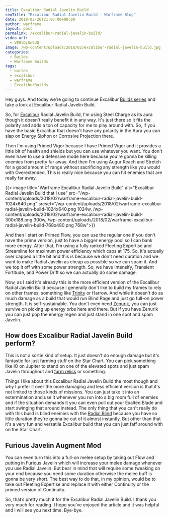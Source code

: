 ```yaml
---
title: Excalibur Radial Javelin Build
seoTitle: "Excalibur Radial Javelin Build - Warframe Blog"
date: 2018-02-26T21:07:00+00:00
author: warframe
layout: post
permalink: /excalibur-radial-javelin-build/
video_url:
  - VE9lOz5n6dQ
image: /wp-content/uploads/2018/02/excalibur-radial-javelin-build.jpg
categories:
  - Builds
  - Warframe Builds
tags:
  - builds
  - excalibur
  - warframe
  - ExcaliburBuilds
---
```

<span>Hey guys. </span><span>And today we’re going to continue Excalibur <a href="https://warframeblog.com/warframe-builds/">Builds series</a> and take a look at Excalibur Radial Javelin Build.</span><!--more-->

So, for [Excalibur](/warframes/excalibur/ "Warframe Excalibur") Radial Javelin Build, I'm using Steel Charge as its aura though it doesn't really benefit it in any way. It's just there so it fits the polarity and adds a ton of capacity for me to play around with. So, if you have the basic Excalibur that doesn't have any polarity in the Aura you can slap on Energy Siphon or Corrosive Projection there.

Then I'm using Primed Vigor because I have Primed Vigor and it provides a little bit of health and shields but you can use whatever you want. You don't even have to use a defensive mode here because you're gonna be killing enemies from pretty far away. And then I'm using Augur Reach and Stretch for a good amount of range without sacrificing any strength like you would with Overextended. This is really nice because you can hit enemies that are really far away.

{{< image title="Warframe Excalibur Radial Javelin Build" alt="Excalibur Radial Javelin Build that I use" src="/wp-content/uploads/2018/02/warframe-excalibur-radial-javelin-build-1024x640.png" srcset="/wp-content/uploads/2018/02/warframe-excalibur-radial-javelin-build-1024x640.png 1024w, /wp-content/uploads/2018/02/warframe-excalibur-radial-javelin-build-300x188.png 300w, /wp-content/uploads/2018/02/warframe-excalibur-radial-javelin-build-768x480.png 768w">}}

And then I start on Primed Flow, you can use the regular one if you don't have the prime version, just to have a bigger energy pool so I can bank more energy. After that, I'm using a fully ranked Fleeting Expertise and Streamline for maximum power efficiency which caps at 175. So, it's actually over capped a little bit and this is because we don't need duration and we want to make Radial Javelin as cheap as possible so we can spam it. And we top it off with some power strength. So, we have Intensify, Transient Fortitude, and Power Drift so we can actually do some damage.

Now, as I said it's already this is the more efficient version of the Excalibur Radial Javelin Build because I generally don't like to build my frames to rely on other frames, something like [Trinity](https://warframeblog.com/trinity-energy-vampire-build/) or Harrow. And while it doesn't do as much damage as a build that would run Blind Rage and just go full-on power strength. It is self-sustainable. You don't even need [Zenurik](https://warframeblog.com/zenurik-focus-tree/), you can just survive on picking up energy orbs here and there. But if you have Zenurik you can just pop the energy regen and just stand in one spot and spam Javelin.

## How does Excalibur Radial Javelin Build perform?

This is not a sortie kind of setup. It just doesn't do enough damage but it's fantastic for just farming stuff on the Star Chart. You can pick something like IO on Jupiter to stand on one of the elevated spots and just spam Javelin throughout and [farm relics](https://warframeblog.com/how-to-farm-relics/) or something.

Things I like about this Excalibur Radial Javelin Build the most though and why I prefer it over the more damaging and less efficient version is that it's not limited to those kinds of missions. You can just take it into an extermination and use it whenever you run into a big room full of enemies and if the situation demands it you can even pull out your Exalted Blade and start swinging that around instead. The only thing that you can't really do with this build is blind enemies with the [Radial Blind](https://warframeblog.com/excalibur-radial-blind-build/) because you have so little duration they're gonna be out of it almost instantly. But other than that it's a very fun and versatile Excalibur build that you can just faff around with on the Star Chart.

## Furious Javelin Augment Mod

You can even turn this into a full-on melee setup by taking out Flow and putting in Furious Javelin which will increase your melee damage whenever you use Radial Javelin. But bear in mind that will require some tweaking on your end because you need some duration otherwise the melee buff is gonna be very short. The best way to do that, in my opinion, would be to take out Fleeting Expertise and replace it with either Continuity or the primed version of Continuity.

<span>So, that’s pretty much it for the Excalibur Radial Javelin Build. I thank you very much for reading. I hope you’ve enjoyed the article and it was helpful and I will see you next time. Bye-bye.</span>